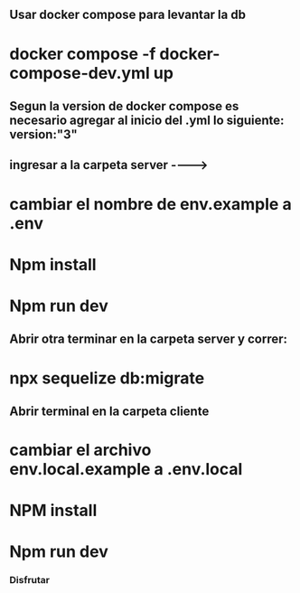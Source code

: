 ## Usar docker compose para levantar la db 
# docker compose -f docker-compose-dev.yml up
## Segun la version de docker compose es necesario agregar al inicio del .yml lo siguiente: version:"3"

## ingresar a la carpeta server ---->
# cambiar el nombre de env.example a .env
# Npm install
# Npm run dev
## Abrir otra terminar en la carpeta server y correr:
# npx sequelize db:migrate
## Abrir terminal en la carpeta cliente
# cambiar el archivo env.local.example a .env.local
# NPM install
# Npm run dev

### Disfrutar
